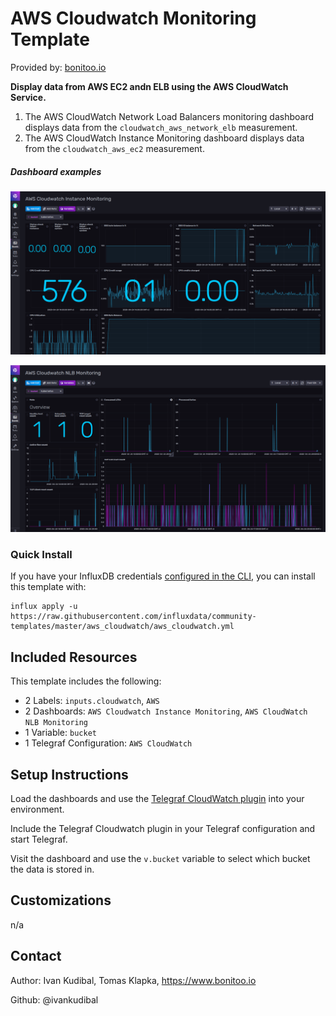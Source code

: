 # AWS Cloudwatch Monitoring Template

Provided by: [bonitoo.io](.)

**Display data from AWS EC2 andn ELB using the AWS CloudWatch Service.**

1. The AWS CloudWatch Network Load Balancers monitoring dashboard displays data from the `cloudwatch_aws_network_elb` measurement.
2. The AWS CloudWatch Instance Monitoring dashboard displays data from the `cloudwatch_aws_ec2` measurement.

##### Dashboard examples

![AWS Cloudwatch Instance Monitoring](img/aws-cloudwatch-instance-monitoring.png)

![AWS CloudWatch NLB Monitoring](img/aws-cloudwatch-nlb-monitoring.png)

### Quick Install

If you have your InfluxDB credentials [configured in the CLI](Vhttps://v2.docs.influxdata.com/v2.0/reference/cli/influx/config/), you can install this template with:

```
influx apply -u https://raw.githubusercontent.com/influxdata/community-templates/master/aws_cloudwatch/aws_cloudwatch.yml
```

## Included Resources

This template includes the following:

- 2 Labels: `inputs.cloudwatch`, `AWS`
- 2 Dashboards: `AWS Cloudwatch Instance Monitoring`, `AWS CloudWatch NLB Monitoring`
- 1 Variable: `bucket`
- 1 Telegraf Configuration: `AWS CloudWatch`

## Setup Instructions

Load the dashboards and use the [Telegraf CloudWatch plugin](https://github.com/influxdata/telegraf/tree/master/plugins/inputs/cloudwatch) into your
environment.

Include the Telegraf Cloudwatch plugin in your Telegraf configuration and start Telegraf.

Visit the dashboard and use the `v.bucket` variable to select which bucket the data is stored in.


## Customizations

n/a

## Contact

Author: Ivan Kudibal, Tomas Klapka, https://www.bonitoo.io

Github: @ivankudibal
